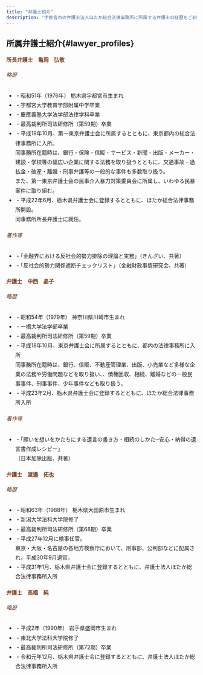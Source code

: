 ```yaml
---
title: "弁護士紹介"
description: '宇都宮市の弁護士法人ほたか総合法律事務所に所属する弁護士の経歴をご紹介。企業法務や交通事故、刑事弁護まで幅広い分野に対応する経験豊富な弁護士が在籍しています。'
---
```



## 所属弁護士紹介{#lawyer_profiles}

<!-- 亀岡弘敬 -->
<div class="card border rounded p-4 mb-5">
  <h4 class="fw-bold mb-4" style="color: #7a3b1d; font-family: 'Hiragino Mincho ProN', serif;">
    所長弁護士　<span class="fs-4">亀岡　弘敬</span>
  </h4>

  <h6 class="fw-bold border-bottom pb-2 mb-3" style="color: #5c2e10;">略歴</h6>
  <ul class="list-unstyled mb-4" style="line-height: 1.8;">
    <li>・昭和51年（1976年） 栃木県宇都宮市生まれ</li>
    <li>・宇都宮大学教育学部附属中学卒業</li>
    <li>・慶應義塾大学法学部法律学科卒業</li>
    <li>・最高裁判所司法研修所（第59期）卒業</li>
    <li>・平成18年10月、第一東京弁護士会に所属するとともに、東京都内の総合法律事務所に入所。<br>
      同事務所在籍時は、銀行・保険・信販・サービス・新聞・出版・メーカー・建設・学校等の幅広い企業に関する法務を取り扱うとともに、交通事故・過払金・破産・離婚・刑事弁護等の一般的な事件も多数取り扱う。<br>
      また、第一東京弁護士会の民事介入暴力対策委員会に所属し、いわゆる民暴案件に取り組む。</li>
    <li>・平成22年6月、栃木県弁護士会に登録するとともに、ほたか総合法律事務所開設。<br>
      同事務所所長弁護士に就任。</li>
  </ul>

  <h6 class="fw-bold border-bottom pb-2 mb-3" style="color: #5c2e10;">著作等</h6>
  <ul class="list-unstyled mb-0" style="line-height: 1.8;">
    <li>・「金融界における反社会的勢力排除の理論と実務」（きんざい、共著）</li>
    <li>・「反社会的勢力関係遮断チェックリスト」（金融財政事情研究会、共著）</li>
  </ul>
</div>


<!-- 中西晶子 -->
<div class="card border rounded p-4 mb-5">
  <h4 class="fw-bold mb-4" style="color: #7a3b1d; font-family: 'Hiragino Mincho ProN', serif;">
    弁護士　<span class="fs-4">中西　晶子</span>
  </h4>

  <h6 class="fw-bold border-bottom pb-2 mb-3" style="color: #5c2e10;">略歴</h6>
  <ul class="list-unstyled mb-4" style="line-height: 1.8;">
    <li>・昭和54年（1979年） 神奈川県川崎市生まれ</li>
    <li>・一橋大学法学部卒業</li>
    <li>・最高裁判所司法研修所（第59期）卒業</li>
    <li>・平成18年10月、東京弁護士会に所属するとともに、都内の法律事務所に入所<br>
      同事務所在籍時は、銀行、信販、不動産管理業、出版、小売業など多様な企業の法務や労働問題などを取り扱い、、債権回収、相続、離婚などの一般民事事件、刑事事件、少年事件なども取り扱う。</li>
    <li>・平成23年2月、栃木県弁護士会に登録するとともに、ほたか総合法律事務所入所</li>
  </ul>

  <h6 class="fw-bold border-bottom pb-2 mb-3" style="color: #5c2e10;">著作等</h6>
  <ul class="list-unstyled mb-0" style="line-height: 1.8;">
    <li>・「願いを想いをかたちにする遺言の書き方・相続のしかた─安心・納得の遺言書作成レシピー」<br>
      （日本加除出版、共著）</li>
  </ul>
</div>



<!-- 渡邉拓也 -->
<div class="card border rounded p-4 mb-5">
  <h4 class="fw-bold mb-4" style="color: #7a3b1d; font-family: 'Hiragino Mincho ProN', serif;">
    弁護士　<span class="fs-4">渡邉　拓也</span>
  </h4>

  <h6 class="fw-bold border-bottom pb-2 mb-3" style="color: #5c2e10;">略歴</h6>
  <ul class="list-unstyled mb-0" style="line-height: 1.8;">
    <li>・昭和63年（1988年） 栃木県大田原市生まれ</li>
    <li>・新潟大学法科大学院修了</li>
    <li>・最高裁判所司法研修所（第68期）卒業</li>
    <li>・平成27年12月に検事任官。<br>
      東京・大阪・名古屋の各地方検察庁において、刑事部、公判部などに配属され、平成30年9月退官。</li>
    <li>・平成31年1月、栃木県弁護士会に登録するとともに、弁護士法人ほたか総合法律事務所入所</li>
  </ul>
</div>


<!-- 高橋純 -->
<div class="card border rounded p-4 mb-5">
  <h4 class="fw-bold mb-4" style="color: #7a3b1d; font-family: 'Hiragino Mincho ProN', serif;">
    弁護士　<span class="fs-4">高橋　純</span>
  </h4>

  <h6 class="fw-bold border-bottom pb-2 mb-3" style="color: #5c2e10;">略歴</h6>
  <ul class="list-unstyled mb-0" style="line-height: 1.8;">
    <li>・平成2年（1990年） 岩手県盛岡市生まれ</li>
    <li>・東北大学法科大学院修了</li>
    <li>・最高裁判所司法研修所（第72期）卒業</li>
    <li>・令和元年12月、栃木県弁護士会に登録するとともに、弁護士法人ほたか総合法律事務所入所</li>
  </ul>
</div>

